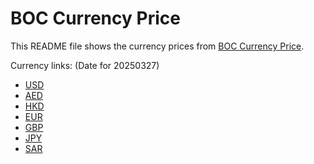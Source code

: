 # BOC Currency Price

This README file shows the currency prices from [BOC Currency Price](https://www.boc.cn/sourcedb/whpj/).

Currency links: (Date for 20250327)

- [USD](https://bocurrencyprice.techina.science/BOC_CURRENCY_PRICE/USD/20250327.json)
- [AED](https://bocurrencyprice.techina.science/BOC_CURRENCY_PRICE/AED/20250327.json)
- [HKD](https://bocurrencyprice.techina.science/BOC_CURRENCY_PRICE/HKD/20250327.json)
- [EUR](https://bocurrencyprice.techina.science/BOC_CURRENCY_PRICE/EUR/20250327.json)
- [GBP](https://bocurrencyprice.techina.science/BOC_CURRENCY_PRICE/GBP/20250327.json)
- [JPY](https://bocurrencyprice.techina.science/BOC_CURRENCY_PRICE/JPY/20250327.json)
- [SAR](https://bocurrencyprice.techina.science/BOC_CURRENCY_PRICE/SAR/20250327.json)
